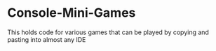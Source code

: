 # Console-Mini-Games
This holds code for various games that can be played by copying and pasting into almost any IDE
